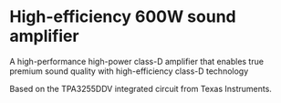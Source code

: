 # High-efficiency 600W sound amplifier

A high-performance high-power class-D amplifier that enables true premium 
sound quality with high-efficiency class-D technology

Based on the TPA3255DDV integrated circuit from Texas Instruments.


